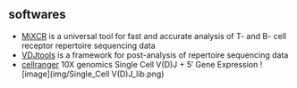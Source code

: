## softwares
*  [MiXCR](https://mixcr.readthedocs.io/en/master/) is a universal tool for fast and accurate analysis of T- and B- cell receptor repertoire sequencing data
*  [VDJtools](https://vdjtools-doc.readthedocs.io/en/master/) is a framework for post-analysis of repertoire sequencing data
*  [cellranger](https://support.10xgenomics.com/single-cell-vdj/software/vdj-and-gene-expression/latest/overview) 10X genomics Single Cell V(D)J + 5′ Gene Expression
![image](img/Single_Cell V(D)J_lib.png)
